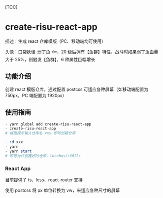 [TOC]

# create-risu-react-app

描述：生成 react 仓库模版（PC、移动端均可使用）

头像：口袋妖怪-弱丁鱼 🐟，20 级后拥有【鱼群】特性，战斗时如果弱丁鱼血量大于 25%，则触发【鱼群】，6 种属性巨幅增长

## 功能介绍

创建 react 模版仓库，通过配置 postcss 可适应各种屏幕（如移动端配置为 750px，PC 端配置为 1920px）

## 使用指南

```powershell
- yarn global add create-risu-react-app
- create-risu-react-app
# 根据提示输入仓库名 xxx 即可创建仓库

- cd xxx
- yarn
- yarn start
# 即可允许创建好的仓库，locahost:8012/
```

### React App

目前提供了 ts、less、react-router 支持

使用 postcss 将 px 单位转换为 vw，来适应各种尺寸的屏幕
